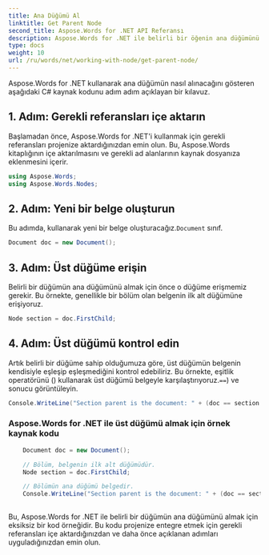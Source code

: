```yaml
---
title: Ana Düğümü Al
linktitle: Get Parent Node
second_title: Aspose.Words for .NET API Referansı
description: Aspose.Words for .NET ile belirli bir öğenin ana düğümünü nasıl alacağınızı öğrenin.
type: docs
weight: 10
url: /ru/words/net/working-with-node/get-parent-node/
---
```


Aspose.Words for .NET kullanarak ana düğümün nasıl alınacağını gösteren aşağıdaki C# kaynak kodunu adım adım açıklayan bir kılavuz.

## 1. Adım: Gerekli referansları içe aktarın
Başlamadan önce, Aspose.Words for .NET'i kullanmak için gerekli referansları projenize aktardığınızdan emin olun. Bu, Aspose.Words kitaplığının içe aktarılmasını ve gerekli ad alanlarının kaynak dosyanıza eklenmesini içerir.

```csharp
using Aspose.Words;
using Aspose.Words.Nodes;
```

## 2. Adım: Yeni bir belge oluşturun
 Bu adımda, kullanarak yeni bir belge oluşturacağız.`Document` sınıf.

```csharp
Document doc = new Document();
```

## 3. Adım: Üst düğüme erişin
Belirli bir düğümün ana düğümünü almak için önce o düğüme erişmemiz gerekir. Bu örnekte, genellikle bir bölüm olan belgenin ilk alt düğümüne erişiyoruz.

```csharp
Node section = doc.FirstChild;
```

## 4. Adım: Üst düğümü kontrol edin
Artık belirli bir düğüme sahip olduğumuza göre, üst düğümün belgenin kendisiyle eşleşip eşleşmediğini kontrol edebiliriz. Bu örnekte, eşitlik operatörünü () kullanarak üst düğümü belgeyle karşılaştırıyoruz.`==`) ve sonucu görüntüleyin.

```csharp
Console.WriteLine("Section parent is the document: " + (doc == section.ParentNode));
```

### Aspose.Words for .NET ile üst düğümü almak için örnek kaynak kodu


```csharp
	Document doc = new Document();

	// Bölüm, belgenin ilk alt düğümüdür.
	Node section = doc.FirstChild;

	// Bölümün ana düğümü belgedir.
	Console.WriteLine("Section parent is the document: " + (doc == section.ParentNode));
            
```

Bu, Aspose.Words for .NET ile belirli bir düğümün ana düğümünü almak için eksiksiz bir kod örneğidir. Bu kodu projenize entegre etmek için gerekli referansları içe aktardığınızdan ve daha önce açıklanan adımları uyguladığınızdan emin olun.

